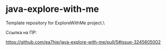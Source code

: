 # java-explore-with-me
Template repository for ExploreWithMe project.\

Ссылка на ПР:

https://github.com/ea7hie/java-explore-with-me/pull/5#issue-3245605002

